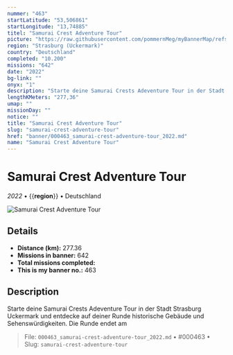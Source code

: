 ```yaml
---
nummer: "463"
startLatitude: "53,506861"
startLongitude: "13,74885"
titel: "Samurai Crest Adventure Tour"
picture: "https://raw.githubusercontent.com/pommernMeg/myBannerMap/refs/heads/main/banner/463.jpg"
region: "Strasburg (Uckermark)"
country: "Deutschland"
completed: "10.200"
missions: "642"
date: "2022"
bg-link: ""
onyx: "1"
description: "Starte deine Samurai Crests Adeventure Tour in der Stadt Strasburg Uckermark und entdecke auf deiner Runde historische Gebäude und Sehenswürdigkeiten. Die Runde endet am"
lengthKMeters: "277,36"
umap: ""
missionDay: ""
notice: ""
title: "Samurai Crest Adventure Tour"
slug: "samurai-crest-adventure-tour"
href: "banner/000463_samurai-crest-adventure-tour_2022.md"
name: "Samurai Crest Adventure Tour"
---
```

# Samurai Crest Adventure Tour

*2022* • {{__region__}} • Deutschland

![Samurai Crest Adventure Tour](https://raw.githubusercontent.com/pommernMeg/myBannerMap/refs/heads/main/banner/463.jpg)



## Details
- **Distance (km):** 277.36
- **Missions in banner:** 642
- **Total missions completed:** 
- **This is my banner no.:** 463



## Description
Starte deine Samurai Crests Adeventure Tour in der Stadt Strasburg Uckermark und entdecke auf deiner Runde historische Gebäude und Sehenswürdigkeiten. Die Runde endet am




> File: `000463_samurai-crest-adventure-tour_2022.md` • #000463 • Slug: `samurai-crest-adventure-tour`
